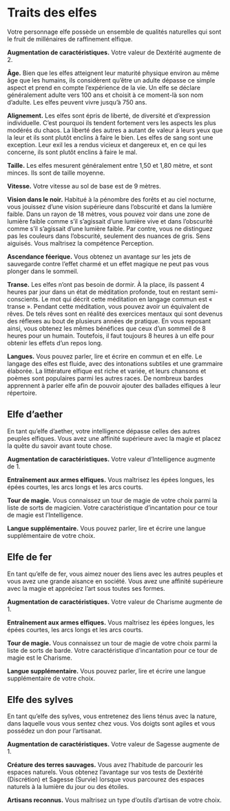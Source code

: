
[][Generic]

# Traits des elfes

Votre personnage elfe possède un ensemble de qualités naturelles qui sont le fruit de millénaires de raffinement elfique.

**Augmentation de caractéristiques.** Votre valeur de Dextérité augmente de 2.

**Âge.** Bien que les elfes atteignent leur maturité physique environ au même âge que les humains, ils considèrent qu’être un adulte dépasse ce simple aspect et prend en compte l’expérience de la vie. Un elfe se déclare généralement adulte vers 100 ans et choisit à ce moment-là son nom d’adulte. Les elfes peuvent vivre jusqu’à 750 ans.

**Alignement.** Les elfes sont épris de liberté, de diversité et d’expression individuelle. C’est pourquoi ils tendent fortement vers les aspects les plus modérés du chaos. La liberté des autres a autant de valeur à leurs yeux que la leur et ils sont plutôt enclins à faire le bien. Les elfes de sang sont une exception. Leur exil les a rendus vicieux et dangereux et, en ce qui les concerne, ils sont plutôt enclins à faire le mal.

**Taille.** Les elfes mesurent généralement entre 1,50 et 1,80 mètre, et sont minces. Ils sont de taille moyenne.

**Vitesse.** Votre vitesse au sol de base est de 9 mètres.

**Vision dans le noir.** Habitué à la pénombre des forêts et au ciel nocturne, vous jouissez d’une vision supérieure dans l’obscurité et dans la lumière faible. Dans un rayon de 18 mètres, vous pouvez voir dans une zone de lumière faible comme s’il s’agissait d’une lumière vive et dans l’obscurité comme s’il s’agissait d’une lumière faible. Par contre, vous ne distinguez pas les couleurs dans l’obscurité, seulement des nuances de gris. Sens aiguisés. Vous maîtrisez la compétence Perception.

**Ascendance féerique.** Vous obtenez un avantage sur les jets de sauvegarde contre l’effet charmé et un effet magique ne peut pas vous plonger dans le sommeil.

**Transe.** Les elfes n’ont pas besoin de dormir. À la place, ils passent 4 heures par jour dans un état de méditation profonde, tout en restant semi-conscients. Le mot qui décrit cette méditation en langage commun est « transe ». Pendant cette méditation, vous pouvez avoir un équivalent de rêves. De tels rêves sont en réalité des exercices mentaux qui sont devenus des réflexes au bout de plusieurs années de pratique. En vous reposant ainsi, vous obtenez les mêmes bénéfices que ceux d’un sommeil de 8 heures pour un humain. Toutefois, il faut toujours 8 heures à un elfe pour obtenir les effets d’un repos long.

**Langues.** Vous pouvez parler, lire et écrire en commun et en elfe. Le langage des elfes est fluide, avec des intonations subtiles et une grammaire élaborée. La littérature elfique est riche et variée, et leurs chansons et poèmes sont populaires parmi les autres races. De nombreux bardes apprennent à parler elfe afin de pouvoir ajouter des ballades elfiques à leur répertoire.

## Elfe d’aether

En tant qu’elfe d’aether, votre intelligence dépasse celles des autres peuples elfiques. Vous avez une affinité supérieure avec la magie et placez la quête du savoir avant toute chose.

**Augmentation de caractéristiques.** Votre valeur d’Intelligence augmente de 1.

**Entraînement aux armes elfiques.** Vous maîtrisez les épées longues, les épées courtes, les arcs longs et les arcs courts.

**Tour de magie.** Vous connaissez un tour de magie de votre choix parmi la liste de sorts de magicien. Votre caractéristique d’incantation pour ce tour de magie est l’Intelligence.

**Langue supplémentaire.** Vous pouvez parler, lire et écrire une langue supplémentaire de votre choix.

## Elfe de fer

En tant qu’elfe de fer, vous aimez nouer des liens avec les autres peuples et vous avez une grande aisance en société. Vous avez une affinité supérieure avec la magie et appréciez l’art sous toutes ses formes.

**Augmentation de caractéristiques.** Votre valeur de Charisme augmente de 1.

**Entraînement aux armes elfiques.** Vous maîtrisez les épées longues, les épées courtes, les arcs longs et les arcs courts.

**Tour de magie.** Vous connaissez un tour de magie de votre choix parmi la liste de sorts de barde. Votre caractéristique d’incantation pour ce tour de magie est le Charisme.

**Langue supplémentaire.** Vous pouvez parler, lire et écrire une langue supplémentaire de votre choix.

## Elfe des sylves

En tant qu’elfe des sylves, vous entretenez des liens ténus avec la nature, dans laquelle vous vous sentez chez vous. Vos doigts sont agiles et vous possédez un don pour l’artisanat.

**Augmentation de caractéristiques.** Votre valeur de Sagesse augmente de 1.

**Créature des terres sauvages.** Vous avez l’habitude de parcourir les espaces naturels. Vous obtenez l’avantage sur vos tests de Dextérité (Discrétion) et Sagesse (Survie) lorsque vous parcourez des espaces naturels à la lumière du jour ou des étoiles.

**Artisans reconnus.** Vous maîtrisez un type d’outils d’artisan de votre choix.

[Generic]: #
